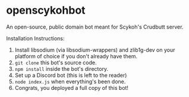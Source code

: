 # openscykohbot
An open-source, public domain bot meant for Scykoh's Crudbutt server.

Installation Instructions:
1. Install libsodium (via libsodium-wrappers) and zlib1g-dev on your platform of choice if you don't already have them.
2. `git clone` this bot's source code.
3. `npm install` inside the bot's directory.
4. Set up a Discord bot (this is left to the reader)
5. `node index.js` when everything's been done.
6. Congrats, you deployed a full copy of this bot!
